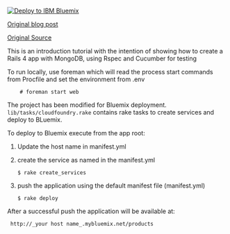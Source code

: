 [![Deploy to IBM Bluemix](https://bluemix.net/deploy/button.png)](https://bluemix.net/deploy?repository=https://hub.jazz.net/git/iwinoto/rails-mongo-sample/)

[Original blog post](http://moredevideas.com/getting-started-rails-4-with-mongodb/)

[Original Source](https://github.com/ezilocchi/rails_with_mongo_example.git)

This is an introduction tutorial with the intention of showing how to create a Rails 4 app with MongoDB, using Rspec and Cucumber for testing

To run locally, use foreman which will read the process start commands from Procfile and set the environment from .env

        # foreman start web

The project has been modified for Bluemix deployment. `lib/tasks/cloudfoundry.rake` contains rake tasks to create services and deploy to BLuemix.

To deploy to Bluemix execute from the app root:

 1. Update the host name in manifest.yml
 1. create the service as named in the manifest.yml
 
        $ rake create_services

 2. push the application using the default manifest file (manifest.yml)

        $ rake deploy

After a successful push the application will be available at:

     http://_your host name_.mybluemix.net/products

